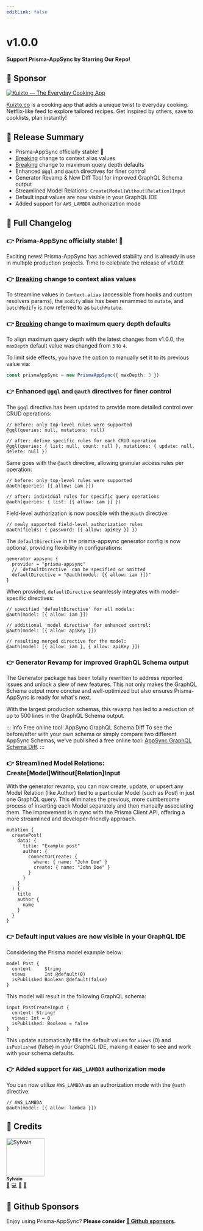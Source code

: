 ```yaml
---
editLink: false
---
```


# v1.0.0

**Support Prisma-AppSync by Starring Our Repo!**

## 🌟 Sponsor

[![Kuizto — The Everyday Cooking App](https://prisma-appsync.vercel.app/sponsors/kuizto-banner.png "Kuizto — The Everyday Cooking App")](https://kuizto.co/?utm_source=prisma_appsync&utm_medium=github)

[Kuizto.co](https://kuizto.co/?utm_source=prisma_appsync&utm_medium=github) is a cooking app that adds a unique twist to everyday cooking. Netflix-like feed to explore tailored recipes. Get inspired by others, save to cooklists, plan instantly!

## 🚀 Release Summary

- Prisma-AppSync officially stable! 🎉
- <u>Breaking</u> change to context alias values
- <u>Breaking</u> change to maximum query depth defaults
- Enhanced `@gql` and `@auth` directives for finer control
- Generator Revamp & New Diff Tool for improved GraphQL Schema output
- Streamlined Model Relations: `Create[Model]Without[Relation]Input`
- Default input values are now visible in your GraphQL IDE
- Added support for `AWS_LAMBDA` authorization mode

## 👀 Full Changelog

### 👉 Prisma-AppSync officially stable! 🎉

Exciting news! Prisma-AppSync has achieved stability and is already in use in multiple production projects. Time to celebrate the release of v1.0.0!

### 👉 <u>Breaking</u> change to context alias values

To streamline values in `Context.alias` (accessible from hooks and custom resolvers params), the `modify` alias has been renammed to `mutate`, and `batchModify` is now referred to as `batchMutate`.

### 👉 <u>Breaking</u> change to maximum query depth defaults

To align maximum query depth with the latest changes from v1.0.0, the `maxDepth` default value was changed from `3` to `4`.

To limit side effects, you have the option to manually set it to its previous value via:

```ts
const prismaAppSync = new PrismaAppSync({ maxDepth: 3 })
```

### 👉 Enhanced `@gql` and `@auth` directives for finer control

The `@gql` directive has been updated to provide more detailed control over CRUD operations:

```prisma
// before: only top-level rules were supported
@gql(queries: null, mutations: null)

// after: define specific rules for each CRUD operation
@gql(queries: { list: null, count: null }, mutations: { update: null, delete: null })
```

Same goes with the `@auth` directive, allowing granular access rules per operation:

```prisma
// before: only top-level rules were supported
@auth(queries: [{ allow: iam }])

// after: individual rules for specific query operations
@auth(queries: { list: [{ allow: iam }] })
```

Field-level authorization is now possible with the `@auth` directive:

```prisma
// newly supported field-level authorization rules
@auth(fields: { password: [{ allow: apiKey }] })
```

The `defaultDirective` in the prisma-appsync generator config is now optional, providing flexibility in configurations:

```prisma
generator appsync {
  provider = "prisma-appsync"
  // `defaultDirective` can be specified or omitted
  defaultDirective = "@auth(model: [{ allow: iam }])"
}
```

When provided, `defaultDirective` seamlessly integrates with model-specific directives:

```prisma
// specified 'defaultDirective' for all models:
@auth(model: [{ allow: iam }])

// additional 'model directive' for enhanced control:
@auth(model: [{ allow: apiKey }])

// resulting merged directive for the model:
@auth(model: [{ allow: iam }, { allow: apiKey }])
```

### 👉 Generator Revamp for improved GraphQL Schema output

The Generator package has been totally rewritten to address reported issues and unlock a slew of new features. This not only makes the GraphQL Schema output more concise and well-optimized but also ensures Prisma-AppSync is ready for what's next.

With the largest production schemas, this revamp has led to a reduction of up to 500 lines in the GraphQL Schema output.

::: info Free online tool: AppSync GraphQL Schema Diff
To see the before/after with your own schema or simply compare two different AppSync Schemas, we've published a free online tool: [AppSync GraphQL Schema Diff](https://prisma-appsync.vercel.app/tools/appsync-gql-schema-diff.html).
:::

### 👉 Streamlined Model Relations: Create[Model]Without[Relation]Input

With the generator revamp, you can now create, update, or upsert any Model Relation (like Author) tied to a particular Model (such as Post) in just one GraphQL query. This eliminates the previous, more cumbersome process of inserting each Model separately and then manually associating them. The improvement is in sync with the Prisma Client API, offering a more streamlined and developer-friendly approach.

```gql
mutation {
  createPost(
    data: {
      title: "Example post"
      author: {
        connectOrCreate: {
          where: { name: "John Doe" }
          create: { name: "John Doe" }
        }
      }
    }
  ) {
    title
    author {
      name
    }
  }
}
```

### 👉 Default input values are now visible in your GraphQL IDE

Considering the Prisma model example below:

```prisma
model Post {
  content     String
  views       Int @default(0)
  isPublished Boolean @default(false)
}
```

This model will result in the following GraphQL schema:

```gql
input PostCreateInput {
  content: String!
  views: Int = 0
  isPublished: Boolean = false
}
```

This update automatically fills the default values for `views` (0) and `isPublished` (false) in your GraphQL IDE, making it easier to see and work with your schema defaults.

### 👉 Added support for `AWS_LAMBDA` authorization mode

You can now utilize `AWS_LAMBDA` as an authorization mode with the `@auth` directive:

```prisma
// AWS_LAMBDA
@auth(model: [{ allow: lambda }])
```

## 🙏 Credits

<a href="https://sylvainsimao.fr"><img src="https://avatars.githubusercontent.com/u/4679377?v=4?s=100" width="100" alt="Sylvain"/><br /><sub><b>Sylvain</b></sub></a><br /><a href="#creator-maoosi" title="Creator & maintainer">🐙</a> <a href="https://github.com/maoosi/prisma-appsync/commits?author=maoosi" title="Code">💻</a> <a href="#ideas-maoosi" title="Ideas, Planning, & Feedback">🤔</a> <a href="https://github.com/maoosi/prisma-appsync/commits?author=maoosi" title="Documentation">📖</a>

## 💛 Github Sponsors

Enjoy using Prisma-AppSync? **Please consider [💛 Github sponsors](https://github.com/sponsors/maoosi).**
